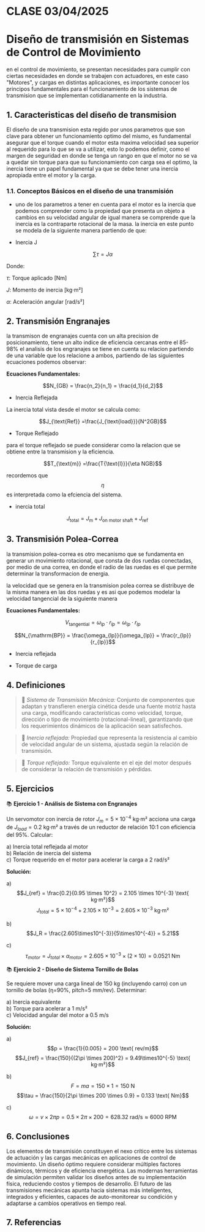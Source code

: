 # CLASE 03/04/2025
# Diseño de transmisión en Sistemas de Control de Movimiento

en el control de movimiento, se presentan necesidades para cumplir con ciertas necesidades en donde se trabajen con actuadores, en este caso "Motores", y cargas en distintas aplicaciones, es importante conocer los principos fundamentales para el funcionamiento de los sistemas de transmision que se implementan cotidianamente en la industria.

## 1. Caracteristicas del diseño de transmision

El diseño de una transmision esta regido por unos parametros que son clave para obtener un funcionamiento optimo del mismo, es fundamental asegurar que el torque cuando el motor esta maxima velocidad sea superior al requerido para lo que se va a utilizar, esto lo podemos definir, como el margen de seguridad en donde se tenga un rango en que el motor no se va a quedar sin torque para que su funcionamiento con carga sea el optimo, la inercia tiene un papel fundamental ya que se debe tener una inercia apropiada entre el motor y la carga.


### 1.1. Conceptos Básicos en el diseño de una transmisión

* uno de los parametros a tener en cuenta para el motor es la inercia que podemos comprender como la propiedad que presenta un objeto a cambios en su velocidad angular de igual manera se comprende que la inercia es la contraparte rotacional de la masa.
la inercia en este punto se modela de la siguiente manera partiendo de que:

* Inercia J

$$ \sum \tau = J\alpha $$

Donde:

$\tau$: Torque aplicado [Nm] 

$J$: Momento de inercia [kg·m²] 

$\alpha$: Aceleración angular [rad/s²] 

## 2. Transmisión Engranajes

la transmison de engranajes cuenta con un alta precision de posicionamiento, tiene un alto indice de eficiencia cercanas entre el 85-98%
el analisis de los engranajes se tiene en cuenta su relacion partiendo de una variable que los relacione a ambos, partiendo de las siguientes ecuaciones podemos observar:

**Ecuaciones Fundamentales:**

$$N_{GB} = \frac{n_2}{n_1} = \frac{d_1}{d_2}$$

* Inercia Reflejada

La inercia total vista desde el motor se calcula como:

$$J_{\text{Ref}} =\frac{J_{\text{load}}}{N^2GB}$$

* Torque Reflejado

para el torque reflejado se puede considerar como la relacion que se obtiene entre la transmision y la eficiencia.

$$T_{\text{m}} =\frac{T{\text{l}}}{\eta NGB}$$

recordemos que $${\eta}$$ es interpretada como la efciencia del sistema.

* inercia total

  $${J_{\text{total}}}={J_{\text{m}}}+{J_{\text{on motor shaft}}}+{J_{\text{ref}}}$$

## 3. Transmisión Polea-Correa

la transmision polea-correa es otro mecanismo que se fundamenta en generar un movimiento rotacional, que consta de dos ruedas conectadas, por medio de una correa, en donde el radio de las ruedas es el que permite determinar la transformacion de energia.

la velocidad que se genera en la transmision polea correa se distribuye de la misma manera en las dos ruedas y es asi que podemos modelar la velocidad tangencial de la siguiente manera

**Ecuaciones Fundamentales:**

$$V_{\mathrm{tangential}} = \omega_{lp} \cdot r_{lp} = \omega_{lp} \cdot r_{lp}$$

$$N_{\mathrm{BP}} = \frac{\omega_{lp}}{\omega_{lp}} = \frac{r_{lp}}{r_{lp}}$$

* Inercia reflejada

* Torque de carga
  

## 4. Definiciones

> 🔑 *Sistema de Transmisión Mecánica:* Conjunto de componentes que adaptan y transfieren energía cinética desde una fuente motriz hasta una carga, modificando características como velocidad, torque, dirección o tipo de movimiento (rotacional-lineal), garantizando que los requerimientos dinámicos de la aplicación sean satisfechos.

> 🔑 *Inercia reflejada:* Propiedad que representa la resistencia al cambio de velocidad angular de un sistema, ajustada según la relación de transmisión.

> 🔑 *Torque reflejado:* Torque equivalente en el eje del motor después de considerar la relación de transmisión y pérdidas.

## 5. Ejercicios

📚 **Ejercicio 1 - Análisis de Sistema con Engranajes**

Un servomotor con inercia de rotor $J_m = 5\times10^{-4}$ kg·m² acciona una carga de $J_{load} = 0.2$ kg·m² a través de un reductor de relación 10:1 con eficiencia del 95%. Calcular:

a) Inercia total reflejada al motor  
b) Relación de inercia del sistema  
c) Torque requerido en el motor para acelerar la carga a 2 rad/s²

**Solución:**

a) 
$$J_{ref} = \frac{0.2}{0.95 \times 10^2} = 2.105 \times 10^{-3} \text{ kg·m²}$$
$$J_{total} = 5\times10^{-4} + 2.105\times10^{-3} = 2.605\times10^{-3} \text{ kg·m²}$$

b)
$$J_R = \frac{2.605\times10^{-3}}{5\times10^{-4}} = 5.21$$

c)
$$\tau_{motor} = J_{total} \times \alpha_{motor} = 2.605\times10^{-3} \times (2 \times 10) = 0.0521 \text{ Nm}$$

📚 **Ejercicio 2 - Diseño de Sistema Tornillo de Bolas**

Se requiere mover una carga lineal de 150 kg (incluyendo carro) con un tornillo de bolas (η=90%, pitch=5 mm/rev). Determinar:

a) Inercia equivalente  
b) Torque para acelerar a 1 m/s²  
c) Velocidad angular del motor a 0.5 m/s

**Solución:**

a)
$$p = \frac{1}{0.005} = 200 \text{ rev/m}$$
$$J_{ref} = \frac{150}{(2\pi \times 200)^2} = 9.49\times10^{-5} \text{ kg·m²}$$

b)
$$F = ma = 150 \times 1 = 150 \text{ N}$$
$$\tau = \frac{150}{2\pi \times 200 \times 0.9} = 0.133 \text{ Nm}$$

c)
$$\omega = v \times 2\pi p = 0.5 \times 2\pi \times 200 = 628.32 \text{ rad/s} \approx 6000 \text{ RPM}$$

## 6. Conclusiones

Los elementos de transmisión constituyen el nexo crítico entre los sistemas de actuación y las cargas mecánicas en aplicaciones de control de movimiento. Un diseño óptimo requiere considerar múltiples factores dinámicos, térmicos y de eficiencia energética. Las modernas herramientas de simulación permiten validar los diseños antes de su implementación física, reduciendo costos y tiempos de desarrollo.
El futuro de las transmisiones mecánicas apunta hacia sistemas más inteligentes, integrados y eficientes, capaces de auto-monitorear su condición y adaptarse a cambios operativos en tiempo real.

## 7. Referencias



